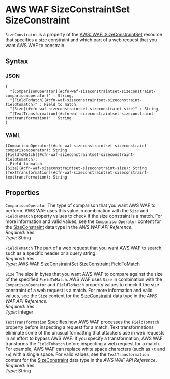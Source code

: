 # AWS WAF SizeConstraintSet SizeConstraint<a name="aws-properties-waf-sizeconstraintset-sizeconstraint"></a>

`SizeConstraint` is a property of the [AWS::WAF::SizeConstraintSet](aws-resource-waf-sizeconstraintset.md) resource that specifies a size constraint and which part of a web request that you want AWS WAF to constrain\.

## Syntax<a name="w4ab1c21c10d210c25c19b5"></a>

### JSON<a name="aws-properties-waf-sizeconstraintset-sizeconstraint-syntax.json"></a>

```
{
  "[ComparisonOperator](#cfn-waf-sizeconstraintset-sizeconstraint-comparisonoperator)" : String,
  "[FieldToMatch](#cfn-waf-sizeconstraintset-sizeconstraint-fieldtomatch)" : Field to match,
  "[Size](#cfn-waf-sizeconstraintset-sizeconstraint-size)" : String,
  "[TextTransformation](#cfn-waf-sizeconstraintset-sizeconstraint-texttransformation)" : String
}
```

### YAML<a name="aws-properties-waf-sizeconstraintset-sizeconstraint-syntax.yaml"></a>

```
[ComparisonOperator](#cfn-waf-sizeconstraintset-sizeconstraint-comparisonoperator): String
[FieldToMatch](#cfn-waf-sizeconstraintset-sizeconstraint-fieldtomatch):
  Field to match
[Size](#cfn-waf-sizeconstraintset-sizeconstraint-size): String
[TextTransformation](#cfn-waf-sizeconstraintset-sizeconstraint-texttransformation): String
```

## Properties<a name="w4ab1c21c10d210c25c19b7"></a>

`ComparisonOperator`  <a name="cfn-waf-sizeconstraintset-sizeconstraint-comparisonoperator"></a>
The type of comparison that you want AWS WAF to perform\. AWS WAF uses this value in combination with the `Size` and `FieldToMatch` property values to check if the size constraint is a match\. For more information and valid values, see the `ComparisonOperator` content for the [SizeConstraint](https://docs.aws.amazon.com/waf/latest/APIReference/API_SizeConstraint.html) data type in the *AWS WAF API Reference*\.  
*Required*: Yes  
*Type*: String

`FieldToMatch`  <a name="cfn-waf-sizeconstraintset-sizeconstraint-fieldtomatch"></a>
The part of a web request that you want AWS WAF to search, such as a specific header or a query string\.  
*Required*: Yes  
*Type*: [AWS WAF SizeConstraintSet SizeConstraint FieldToMatch](aws-properties-waf-sizeconstraintset-sizeconstraint-fieldtomatch.md)

`Size`  <a name="cfn-waf-sizeconstraintset-sizeconstraint-size"></a>
The size in bytes that you want AWS WAF to compare against the size of the specified `FieldToMatch`\. AWS WAF uses `Size` in combination with the `ComparisonOperator` and `FieldToMatch` property values to check if the size constraint of a web request is a match\. For more information and valid values, see the `Size` content for the [SizeConstraint](https://docs.aws.amazon.com/waf/latest/APIReference/API_SizeConstraint.html) data type in the *AWS WAF API Reference*\.  
*Required*: Yes  
*Type*: Integer

`TextTransformation`  <a name="cfn-waf-sizeconstraintset-sizeconstraint-texttransformation"></a>
Specifies how AWS WAF processes the `FieldToMatch` property before inspecting a request for a match\. Text transformations eliminate some of the unusual formatting that attackers use in web requests in an effort to bypass AWS WAF\. If you specify a transformation, AWS WAF transforms the `FieldToMatch` before inspecting a web request for a match\.  
For example, AWS WAF can replace white space characters \(such as `\t` and `\n`\) with a single space\. For valid values, see the `TextTransformation` content for the [SizeConstraint](https://docs.aws.amazon.com/waf/latest/APIReference/API_SizeConstraint.html) data type in the *AWS WAF API Reference*\.  
*Required*: Yes  
*Type*: String